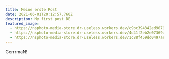 ```yaml
---
title: Meine erste Post
date: 2021-06-01T20:12:57.760Z
description: My first post DE
featured_image:
  - https://nsphoto-media-store.dr-useless.workers.dev/c9bc394342ed90799df6d0c6bed7f267a471e180f85acfa937aef71f297d2085:image/avif
  - https://nsphoto-media-store.dr-useless.workers.dev/4d41f2eb2e07369aedd60c47758392b373c077c3ae0cf150a70788438b9993e3:image/webp
  - https://nsphoto-media-store.dr-useless.workers.dev/1c88f459dd0497a99a54696b9fbc280a3f9e7d3e1b8770b73348b9910f512ba2:image/jpeg
---
```

GerrrmaN!